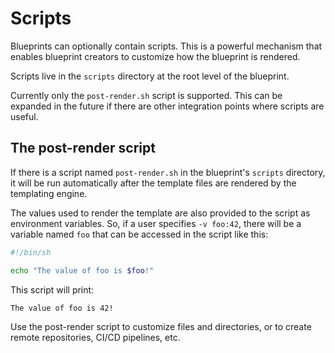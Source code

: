 # Scripts

Blueprints can optionally contain scripts. This is a powerful mechanism that enables
blueprint creators to customize how the blueprint is rendered.

Scripts live in the `scripts` directory at the root level of the blueprint.

Currently only the `post-render.sh` script is supported. This can be expanded
in the future if there are other integration points where scripts are useful.

## The post-render script

If there is a script named `post-render.sh` in the blueprint's `scripts` directory, it will be
run automatically after the template files are rendered by the templating engine.

The values used to render the template are also provided to the script as
environment variables. So, if a user specifies `-v foo:42`, there will be a
variable named `foo` that can be accessed in the script like this:

```sh
#!/bin/sh

echo "The value of foo is $foo!"
```

This script will print:

    The value of foo is 42!

Use the post-render script to customize files and directories, or to create
remote repositories, CI/CD pipelines, etc.
